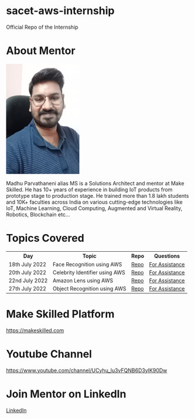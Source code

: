 # sacet-aws-internship
Official Repo of the Internship

# About Mentor
<img src="https://raw.githubusercontent.com/madblocksgit/ETAI-2021---VSSUT-11th-aug-iot-session/main/maddy.jpg" height="300" width="200" />

Madhu Parvathaneni alias MS is a Solutions Architect and mentor at Make Skilled. He has 10+ years of experience in building IoT products from prototype stage to production stage. He trained more than 1.8 lakh students and 10K+ faculties across India on various cutting-edge technologies like IoT, Machine Learning, Cloud Computing, Augmented and Virtual Reality, Robotics, Blockchain etc...

# Topics Covered
<table>
  <tr>
    <th>Day</th>
    <th>Topic</th>
    <th>Repo</th>
    <th>Questions</th>
  </tr>
  <tr>
    <td>18th July 2022</td>
    <td>Face Recognition using AWS</td>
    <td><a href="https://github.com/maddydevgits/aws-maddy-talks-episode1">Repo</td>
    <td><a href="https://t.me/+4LYDxaqsMck3ZTQ1">For Assistance</td>
  </tr>
  <tr>
    <td>20th July 2022</td>
    <td>Celebrity Identifier using AWS</td>
    <td><a href="https://github.com/maddydevgits/celebrity-face-recognition">Repo</td>
    <td><a href="https://t.me/+4LYDxaqsMck3ZTQ1">For Assistance</td>
  </tr>
  <tr>
    <td>22nd July 2022</td>
    <td>Amazon Lens using AWS</td>
    <td><a href="https://github.com/maddydevgits/sacet-aws-internship">Repo</td>
    <td><a href="https://t.me/+4LYDxaqsMck3ZTQ1">For Assistance</td>
  </tr>
  <tr>
    <td>27th July 2022</td>
    <td>Object Recognition using AWS</td>
    <td><a href="https://github.com/maddydevgits/sacet-aws-internship/blob/main/class4/app.py">Repo</td>
    <td><a href="https://t.me/+4LYDxaqsMck3ZTQ1">For Assistance</td>
  </tr>
</table>

# Make Skilled Platform
https://makeskilled.com

# Youtube Channel
https://www.youtube.com/channel/UCyhu_lu3vFQNB6D3yIK90Dw

# Join Mentor on LinkedIn
<a href="https://linkedin.com/in/MadhuPIoT">LinkedIn</a>
